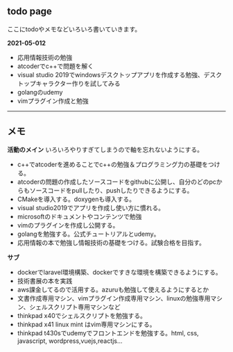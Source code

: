 ## todo page

ここにtodoやメモなどいろいろ書いていきます。

**2021-05-012**
- 応用情報技術の勉強
- atcoderでc++で問題を解く
- visual studio 2019でwindowsデスクトップアプリを作成する勉強、デスクトップキャラクター作りを試してみる
- golangのudemy
- vimプラグイン作成と勉強
***

## メモ
**活動のメイン**
いろいろやりすぎてしまうので軸を忘れないようにする。

- c++でatcoderを進めることでc++の勉強＆プログラミング力の基礎をつける。
- atcoderの問題の作成したソースコードをgithubに公開し、自分のどのpcからもソースコードをpullしたり、pushしたりできるようにする。
- CMakeを導入する。doxygenも導入する。
- visual studio2019でアプリを作成し使い方に慣れる。
- microsoftのドキュメントやコンテンツで勉強
- vimのプラグインを作成し公開する。
- golangを勉強する。公式チュートリアルとudemy。
- 応用情報の本で勉強し情報技術の基礎をつける。試験合格を目指す。

**サブ**
- dockerでlaravel環境構築、dockerですきな環境を構築できるようにする。
- 技術書展の本を実践
- aws課金してるので活用する。azuruも勉強して使えるようにするとか
- 文書作成専用マシン、vimプラグイン作成専用マシン、linuxの勉強専用マシン、シェルスクリプト専用マシンなど
- thinkpad x40でシェルスクリプトを勉強する。
- thinkpad x41 linux mint はvim専用マシンにする。
- thinkpad t430sでudemyでフロントエンドを勉強する。html, css, javascript, wordpress,vuejs,reactjs...

 

 
 

